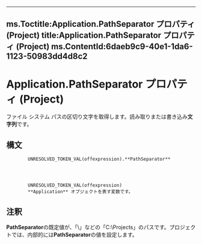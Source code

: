 

---
ms.Toctitle:Application.PathSeparator プロパティ (Project)
title:Application.PathSeparator プロパティ (Project)
ms.ContentId:6daeb9c9-40e1-1da6-1123-50983dd4d8c2
---
# Application.PathSeparator プロパティ (Project)




ファイル システム パスの区切り文字を取得します。読み取りまたは書き込み**文字列**です。

## 構文

            UNRESOLVED_TOKEN_VAL(offexpression).**PathSeparator**




            UNRESOLVED_TOKEN_VAL(offexpression)
            **Application** オブジェクトを表す変数です。



## 注釈
**PathSeparator**の既定値が、「\」などの「C:\Projects」のパスです。プロジェクトでは、内部的には**PathSeparator**の値を設定します。




